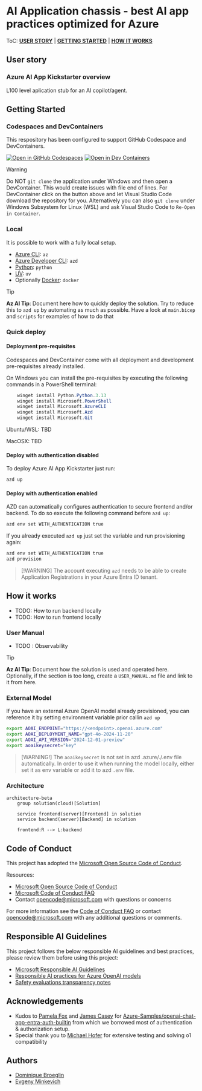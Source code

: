 # AI Application chassis - best AI app practices optimized for Azure

ToC: [**USER STORY**](#user-story) \| [**GETTING STARTED**](#getting-started)  \| [**HOW IT WORKS**](#how-it-works)

## User story

### Azure AI App Kickstarter overview

L100 level aplication stub for an AI copilot/agent.

## Getting Started

### Codespaces and DevContainers

This respository has been configured to support GitHub Codespace and DevContainers.

[![Open in GitHub Codespaces](https://github.com/codespaces/badge.svg)](https://codespaces.new/evmin/az-ai-kickstarter) [![Open in Dev Containers](https://img.shields.io/static/v1?style=for-the-badge&label=Dev%20Containers&message=Open&color=blue&logo=visualstudiocode)](https://vscode.dev/redirect?url=vscode://ms-vscode-remote.remote-containers/cloneInVolume?url=https://github.com/evmin/az-ai-kickstarter)

> [!WARNING]
> Do NOT `git clone` the application under Windows and then open a DevContainer. 
> This would create issues with file end of lines. For DevContainer click on the button 
> above and let Visual Studio Code download the repository for you. Alternatively you 
> can also `git clone` under Windows Subsystem for Linux (WSL) and ask Visual Studio Code to
> `Re-Open in Container`.

### Local

It is possible to work with a fully local setup.

  - [Azure CLI](https://learn.microsoft.com/en-us/cli/azure/what-is-azure-cli): `az`
  - [Azure Developer CLI](https://learn.microsoft.com/en-us/azure/developer/azure-developer-cli/overview): `azd`
  - [Python](https://www.python.org/about/gettingstarted/): `python`
  - [UV](https://docs.astral.sh/uv/getting-started/installation/): `uv`
  - Optionally [Docker](https://www.docker.com/get-started/): `docker` 

> [!TIP] 
> **Az AI Tip**: Document here how to quickly deploy the solution. Try to reduce this to `azd up` by
> automating as much as possible. Have a look at `main.bicep` and `scripts` for examples of how to do
> that

### Quick deploy


#### Deployment pre-requisites

Codespaces and DevContainer come with all deployment and development pre-requisites already installed.

On Windows you can install the pre-requisites by executing the following commands in a PowerShell terminal:
```powershell
	winget install Python.Python.3.13
	winget install Microsoft.PowerShell
	winget install Microsoft.AzureCLI
	winget install Microsoft.Azd
	winget install Microsoft.Git
```

Ubuntu/WSL: TBD

MacOSX: TBD

#### Deploy with authentication disabled

To deploy Azure AI App Kickstarter just run: 
```bash
azd up
``` 

#### Deploy with authentication enabled

AZD can automatically configures authentication to secure frontend and/or backend. To do so execute the following command before `azd up`:
```bash
azd env set WITH_AUTHENTICATION true
```

If you already executed `azd up` just set the variable and run provisioning again:
```bash
azd env set WITH_AUTHENTICATION true
azd provision
```

> [!WARNING] The account executing `azd` needs to be able to create Application Registrations in your Azure
> Entra ID tenant.

## How it works

- TODO: How to run backend locally
- TODO: How to run frontend locally

### User Manual

- TODO : Observability

> [!TIP] 
> **Az AI Tip**: Document how the solution is used and operated here.
> Optionally, if the section is too long, create a `USER_MANUAL.md` file and
> link to it from here.

### External Model

If you have an external Azure OpenAI model already provisioned, you can reference it by setting environment variable prior callin `azd up`

```sh
export AOAI_ENDPOINT="https://<endpoint>.openai.azure.com"
export AOAI_DEPLOYMENT_NAME="gpt-4o-2024-11-20"
export AOAI_API_VERSION="2024-12-01-preview"
export aoaikeysecret="key"
```

>[WARNING!] The `aoaikeysecret` is not set in azd .azure/<env>./.env file automatically.
> In order to use it when running the model locally, either set it as env variable or add it to azd `.env` file.

### Architecture

```mermaid
architecture-beta
    group solution(cloud)[Solution]

    service frontend(server)[Frontend] in solution
    service backend(server)[Backend] in solution

    frontend:R --> L:backend
```

## Code of Conduct

This project has adopted the [Microsoft Open Source Code of Conduct](https://opensource.microsoft.com/codeofconduct/).

Resources:

- [Microsoft Open Source Code of Conduct](https://opensource.microsoft.com/codeofconduct/)
- [Microsoft Code of Conduct FAQ](https://opensource.microsoft.com/codeofconduct/faq/)
- Contact [opencode@microsoft.com](mailto:opencode@microsoft.com) with questions or concerns

For more information see the [Code of Conduct FAQ](https://opensource.microsoft.com/codeofconduct/faq/) or
contact [opencode@microsoft.com](mailto:opencode@microsoft.com) with any additional questions or comments.

## Responsible AI Guidelines

This project follows the below responsible AI guidelines and best practices, please review them before using this project:

- [Microsoft Responsible AI Guidelines](https://www.microsoft.com/en-us/ai/responsible-ai)
- [Responsible AI practices for Azure OpenAI models](https://learn.microsoft.com/en-us/legal/cognitive-services/openai/overview)
- [Safety evaluations transparency notes](https://learn.microsoft.com/en-us/azure/ai-studio/concepts/safety-evaluations-transparency-note)

## Acknowledgements

  * Kudos to [Pamela Fox](https://github.com/pamelafox) and [James Casey](https://github.com/jamesc) for [Azure-Samples/openai-chat-app-entra-auth-builtin](https://github.com/Azure-Samples/openai-chat-app-entra-auth-builtin) from which we borrowed most of authentication & authorization setup.
  * Special thank you to [Michael Hofer](https://github.com/mhofer1976) for extensive testing and solving o1 compatibility

## Authors

  * [Dominique Broeglin](https://github.com/dbroeglin)
  * [Evgeny Minkevich](https://github.com/evmin)

